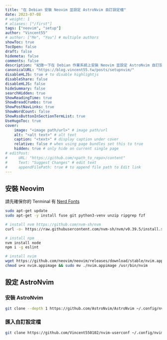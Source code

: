 ```yaml
---
title: "在 Debian 安裝 Neovim 並設定 AstroNvim 自訂設定檔"
date: 2023-07-08
# weight: 1
# aliases: ["/first"]
tags: ["neovim", "setup"]
author: "Vincent55"
# author: ["Me", "You"] # multiple authors
showToc: true
TocOpen: false
draft: false
hidemeta: false
comments: false
description: "紀錄一下在 Debian 作業系統上安裝 Neovim 並設定 AstroNvim 自訂設定檔"
canonicalURL: "https://blog.vincent55.tw/posts/setupnvim/"
disableHLJS: true # to disable highlightjs
disableShare: false
disableHLJS: false
hideSummary: false
searchHidden: true
ShowReadingTime: true
ShowBreadCrumbs: true
ShowPostNavLinks: true
ShowWordCount: false
ShowRssButtonInSectionTermList: true
UseHugoToc: true
cover:
    image: "<image path/url>" # image path/url
    alt: "<alt text>" # alt text
    caption: "<text>" # display caption under cover
    relative: false # when using page bundles set this to true
    hidden: true # only hide on current single page
# editPost:
#     URL: "https://github.com/<path_to_repo>/content"
#     Text: "Suggest Changes" # edit text
#     appendFilePath: true # to append file path to Edit link
---
```


## 安裝 Neovim

請先確保你的 Terminal 有 [Nerd Fonts](https://www.nerdfonts.com/font-downloads)

```bash
sudo apt-get update
sudo apt-get -y install fuse git python3-venv unzip ripgrep fzf

# install nvm https://github.com/nvm-sh/nvm
curl -o- https://raw.githubusercontent.com/nvm-sh/nvm/v0.39.5/install.sh | bash

# install npm
nvm install node
npm i -g eslint

# install nvim
wget https://github.com/neovim/neovim/releases/download/stable/nvim.appimage
chmod u+x nvim.appimage && sudo mv ./nvim.appimage /usr/bin/nvim
```

## 設定 AstroNvim

### 安裝 AstroNvim

```bash
git clone --depth 1 https://github.com/AstroNvim/AstroNvim ~/.config/nvim && nvim
```

### 匯入自訂設定檔

```bash
git clone https://github.com/Vincent550102/nvim-userconf ~/.config/nvim/lua/user && nvim
```
